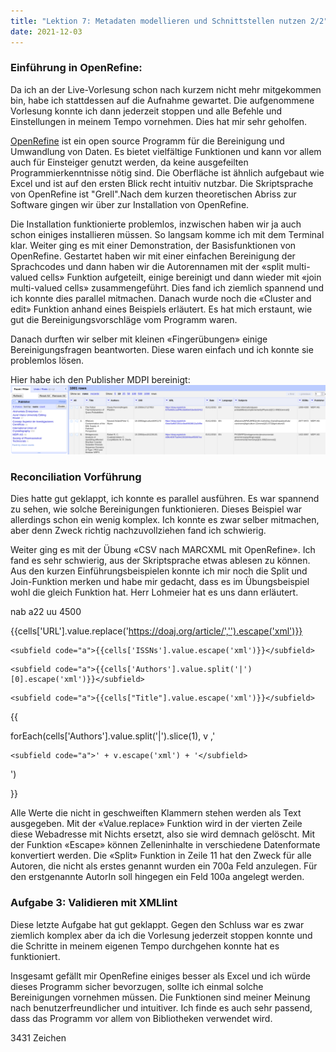 ```yaml
---
title: "Lektion 7: Metadaten modellieren und Schnittstellen nutzen 2/2"
date: 2021-12-03
---
```



### Einführung in OpenRefine:   

Da ich an der Live-Vorlesung schon nach kurzem nicht mehr mitgekommen bin, habe ich stattdessen auf die Aufnahme gewartet. Die aufgenommene Vorlesung konnte ich dann jederzeit stoppen und alle Befehle und Einstellungen in meinem Tempo vornehmen. Dies hat mir sehr geholfen.

[OpenRefine](https://openrefine.org/) ist ein open source Programm für die Bereinigung und Umwandlung von Daten. Es bietet vielfältige Funktionen und kann vor allem auch für Einsteiger genutzt werden, da keine ausgefeilten Programmierkenntnisse nötig sind. Die Oberfläche ist ähnlich aufgebaut wie Excel und ist auf den ersten Blick recht intuitiv nutzbar. Die Skriptsprache von OpenRefine ist "Grell".Nach dem kurzen theoretischen Abriss zur Software gingen wir über zur Installation von OpenRefine.

Die Installation funktionierte problemlos, inzwischen haben wir ja auch schon einiges installieren müssen. So langsam komme ich mit dem Terminal klar. Weiter ging es mit einer Demonstration, der Basisfunktionen von OpenRefine. Gestartet haben wir mit einer einfachen Bereinigung der Sprachcodes und dann haben wir die Autorennamen mit der «split multi-valued cells» Funktion aufgeteilt, einige bereinigt und dann wieder mit «join multi-valued cells» zusammengeführt. Dies fand ich ziemlich spannend und ich konnte dies parallel mitmachen. Danach wurde noch die «Cluster and edit» Funktion anhand eines Beispiels erläutert. Es hat mich erstaunt, wie gut die Bereinigungsvorschläge vom Programm waren.

Danach durften wir selber mit kleinen «Fingerübungen» einige Bereinigungsfragen beantworten. Diese waren einfach und ich konnte sie problemlos lösen.

Hier habe ich den Publisher MDPI bereinigt:
![OpenRefine](https://raw.githubusercontent.com/slunz/Lerntagebuch-BAIN/master/pictures/OpenRefine_Publisher.png)

### Reconciliation Vorführung

Dies hatte gut geklappt, ich konnte es parallel ausführen. Es war spannend zu sehen, wie solche Bereinigungen funktionieren. Dieses Beispiel war allerdings schon ein wenig komplex. Ich konnte es zwar selber mitmachen, aber denn Zweck richtig nachzuvollziehen fand ich schwierig.

Weiter ging es mit der Übung «CSV nach MARCXML mit OpenRefine». Ich fand es sehr schwierig, aus der Skriptsprache etwas ablesen zu können. Aus den kurzen Einführungsbeispielen konnte ich mir noch die Split und Join-Funktion merken und habe mir gedacht, dass es im Übungsbeispiel wohl die gleich Funktion hat. Herr Lohmeier hat es uns dann erläutert.



<record>

<leader>     nab a22     uu 4500</leader>

<controlfield tag="001">{{cells['URL'].value.replace('https://doaj.org/article/','').escape('xml')}}</controlfield>

<datafield tag="022" ind1=" " ind2=" ">

    <subfield code="a">{{cells['ISSNs'].value.escape('xml')}}</subfield>

</datafield>

<datafield tag="100" ind1="0" ind2=" ">

    <subfield code="a">{{cells['Authors'].value.split('|')[0].escape('xml')}}</subfield>

</datafield>

<datafield tag="245" ind1="0" ind2="0">

    <subfield code="a">{{cells["Title"].value.escape('xml')}}</subfield>

</datafield>{{

forEach(cells['Authors'].value.split('|').slice(1), v ,'

<datafield tag="700" ind1="0" ind2=" ">

    <subfield code="a">' + v.escape('xml') + '</subfield>

</datafield>')

}}

</record>



Alle Werte die nicht in geschweiften Klammern stehen werden als Text ausgegeben. Mit der «Value.replace» Funktion wird in der vierten Zeile diese Webadresse mit Nichts ersetzt, also sie wird demnach gelöscht. Mit der Funktion «Escape» können Zelleninhalte in verschiedene Datenformate konvertiert werden. Die «Split» Funktion in Zeile 11 hat den Zweck für alle Autoren, die nicht als erstes genannt wurden ein 700a Feld anzulegen. Für den erstgenannte AutorIn soll hingegen ein Feld 100a angelegt werden.


### Aufgabe 3: Validieren mit XMLlint

Diese letzte Aufgabe hat gut geklappt. Gegen den Schluss war es zwar ziemlich komplex aber da ich die Vorlesung jederzeit stoppen konnte und die Schritte in meinem eigenen Tempo durchgehen konnte hat es funktioniert.

Insgesamt gefällt mir OpenRefine einiges besser als Excel und ich würde dieses Programm sicher bevorzugen, sollte ich einmal solche Bereinigungen vornehmen müssen. Die Funktionen sind  meiner Meinung nach benutzerfreundlicher und intuitiver. Ich finde es auch sehr passend, dass das Programm vor allem von Bibliotheken verwendet wird.

3431 Zeichen
